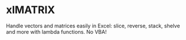 # xlMATRIX
Handle vectors and matrices easily in Excel: slice, reverse, stack, shelve and more with lambda functions. No VBA!
